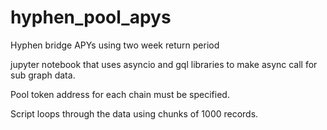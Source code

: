 # hyphen_pool_apys
Hyphen bridge APYs using two week return period

jupyter notebook that uses asyncio and gql libraries to make async call for sub graph data.

Pool token address for each chain must be specified. 

Script loops through the data using chunks of 1000 records. 
